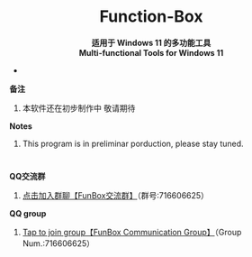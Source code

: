 <div align="center">
  
# Function-Box

**适用于 Windows 11 的多功能工具**                                        
**Multi-functional Tools for Windows 11**

</div>

*           

**备注**

1. <span id="ref1">本软件还在初步制作中 敬请期待</span>

**Notes**

1. <span id="ref1_en">This program is in preliminar porduction, please stay tuned.</span>

#          

**QQ交流群**

 1. <span id="ref1">[点击加入群聊【FunBox交流群】](https://qm.qq.com/cgi-bin/qm/qr?k=jwCZyFnvFKy6eEf8tmZnsLqA-rrc0EcC&authKey=OPsPPRiQoBkAXBqNeylFejhp7CpX10VU00RNpWkjmmQgtggR0Pe00L8gLESqLmCL&noverify=0)（群号:716606625）

**QQ group**

1. <span id="ref1_en">[Tap to join group【FunBox Communication Group】](https://qm.qq.com/cgi-bin/qm/qr?k=jwCZyFnvFKy6eEf8tmZnsLqA-rrc0EcC&authKey=OPsPPRiQoBkAXBqNeylFejhp7CpX10VU00RNpWkjmmQgtggR0Pe00L8gLESqLmCL&noverify=0)（Group Num.:716606625）
